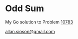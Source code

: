 # Odd Sum

My Go solution to Problem [10783](https://onlinejudge.org/external/107/10783.pdf)

allan.sioson@gmail.com
